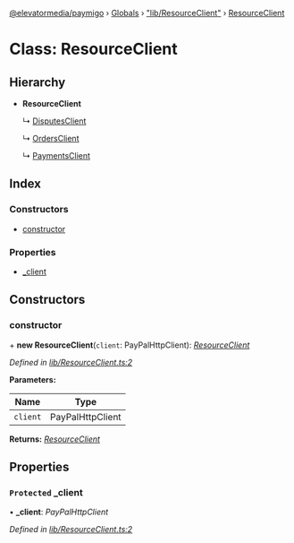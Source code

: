[@elevatormedia/paymigo](../README.md) › [Globals](../globals.md) › ["lib/ResourceClient"](../modules/_lib_resourceclient_.md) › [ResourceClient](_lib_resourceclient_.resourceclient.md)

# Class: ResourceClient

## Hierarchy

-   **ResourceClient**

    ↳ [DisputesClient](_lib_disputes_disputesclient_.disputesclient.md)

    ↳ [OrdersClient](_lib_orders_.ordersclient.md)

    ↳ [PaymentsClient](_lib_payments_.paymentsclient.md)

## Index

### Constructors

-   [constructor](_lib_resourceclient_.resourceclient.md#constructor)

### Properties

-   [\_client](_lib_resourceclient_.resourceclient.md#protected-_client)

## Constructors

### constructor

\+ **new ResourceClient**(`client`: PayPalHttpClient): _[ResourceClient](_lib_resourceclient_.resourceclient.md)_

_Defined in [lib/ResourceClient.ts:2](https://github.com/ELEVATORmedia/paymigo/blob/0b66b83/src/lib/ResourceClient.ts#L2)_

**Parameters:**

| Name     | Type             |
| -------- | ---------------- |
| `client` | PayPalHttpClient |

**Returns:** _[ResourceClient](_lib_resourceclient_.resourceclient.md)_

## Properties

### `Protected` \_client

• **\_client**: _PayPalHttpClient_

_Defined in [lib/ResourceClient.ts:2](https://github.com/ELEVATORmedia/paymigo/blob/0b66b83/src/lib/ResourceClient.ts#L2)_
